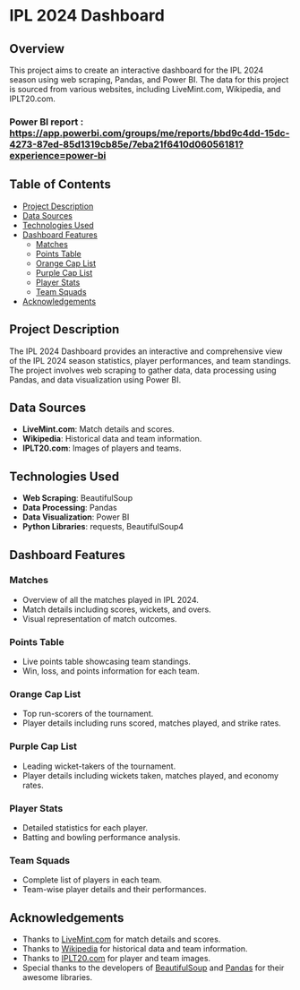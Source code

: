# IPL 2024 Dashboard

## Overview

This project aims to create an interactive dashboard for the IPL 2024 season using web scraping, Pandas, and Power BI. The data for this project is sourced from various websites, including LiveMint.com, Wikipedia, and IPLT20.com.

### Power BI report : https://app.powerbi.com/groups/me/reports/bbd9c4dd-15dc-4273-87ed-85d1319cb85e/7eba21f6410d06056181?experience=power-bi

## Table of Contents

- [Project Description](#project-description)
- [Data Sources](#data-sources)
- [Technologies Used](#technologies-used)
- [Dashboard Features](#dashboard-features)
  - [Matches](#matches)
  - [Points Table](#points-table)
  - [Orange Cap List](#orange-cap-list)
  - [Purple Cap List](#purple-cap-list)
  - [Player Stats](#player-stats)
  - [Team Squads](#team-squads)
- [Acknowledgements](#acknowledgements)

## Project Description

The IPL 2024 Dashboard provides an interactive and comprehensive view of the IPL 2024 season statistics, player performances, and team standings. The project involves web scraping to gather data, data processing using Pandas, and data visualization using Power BI.

## Data Sources

- **LiveMint.com**: Match details and scores.
- **Wikipedia**: Historical data and team information.
- **IPLT20.com**: Images of players and teams.

## Technologies Used

- **Web Scraping**: BeautifulSoup
- **Data Processing**: Pandas
- **Data Visualization**: Power BI
- **Python Libraries**: requests, BeautifulSoup4

## Dashboard Features

### Matches
- Overview of all the matches played in IPL 2024.
- Match details including scores, wickets, and overs.
- Visual representation of match outcomes.

### Points Table
- Live points table showcasing team standings.
- Win, loss, and points information for each team.

### Orange Cap List
- Top run-scorers of the tournament.
- Player details including runs scored, matches played, and strike rates.

### Purple Cap List
- Leading wicket-takers of the tournament.
- Player details including wickets taken, matches played, and economy rates.

### Player Stats
- Detailed statistics for each player.
- Batting and bowling performance analysis.

### Team Squads
- Complete list of players in each team.
- Team-wise player details and their performances.

## Acknowledgements
- Thanks to [LiveMint.com](https://www.livemint.com) for match details and scores.
- Thanks to [Wikipedia](https://www.wikipedia.org) for historical data and team information.
- Thanks to [IPLT20.com](https://www.iplt20.com) for player and team images.
- Special thanks to the developers of [BeautifulSoup](https://www.crummy.com/software/BeautifulSoup/) and [Pandas](https://pandas.pydata.org) for their awesome libraries.
